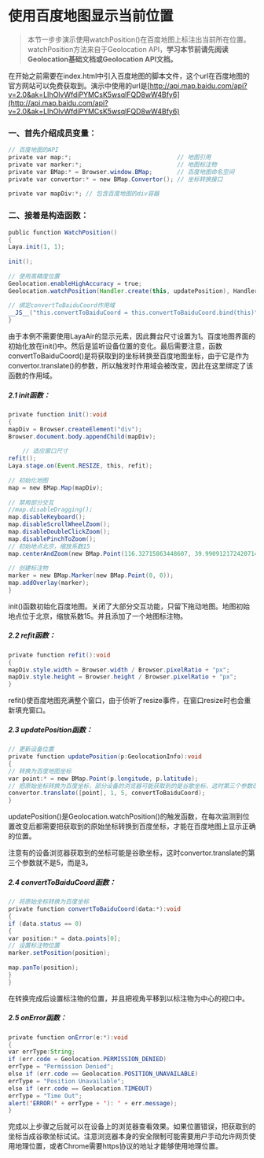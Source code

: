 # 使用百度地图显示当前位置

> 本节一步步演示使用watchPosition()在百度地图上标注出当前所在位置。watchPosition方法来自于Geolocation API，**学习本节前请先阅读Geolocation基础文档或Geolocation API文档。**
>

在开始之前需要在index.html中引入百度地图的脚本文件，这个url在百度地图的官方网站可以免费获取到。演示中使用的url是[http://api.map.baidu.com/api?v=2.0&ak=LIhOlvWfdiPYMCsK5wsqlFQD8wW4Bfy6](http://api.map.baidu.com/api?v=2.0&ak=LIhOlvWfdiPYMCsK5wsqlFQD8wW4Bfy6)

### **一、首先介绍成员变量：**

```java
// 百度地图的API
private var map:*;                              // 地图引用
private var marker:*;                           // 地图标注物
private var BMap:* = Browser.window.BMap;       // 百度地图命名空间
private var convertor:* = new BMap.Convertor(); // 坐标转换接口
 
private var mapDiv:*; // 包含百度地图的div容器
```

### 二、接着是构造函数：

```java
public function WatchPosition()
{
Laya.init(1, 1);
 
init();
 
// 使用高精度位置
Geolocation.enableHighAccuracy = true;
Geolocation.watchPosition(Handler.create(this, updatePosition), Handler.create(this, onError));
 
// 绑定convertToBaiduCoord作用域
__JS__("this.convertToBaiduCoord = this.convertToBaiduCoord.bind(this)");
}
```

​    由于本例不需要使用LayaAir的显示元素，因此舞台尺寸设置为1。百度地图界面的初始化放在init()中。然后是监听设备位置的变化。最后需要注意，函数convertToBaiduCoord()是将获取到的坐标转换至百度地图坐标，由于它是作为convertor.translate()的参数，所以触发时作用域会被改变，因此在这里绑定了该函数的作用域。

##### 2.1 init函数：

```java
private function init():void
{
mapDiv = Browser.createElement("div");
Browser.document.body.appendChild(mapDiv);
 
    // 适应窗口尺寸
refit();
Laya.stage.on(Event.RESIZE, this, refit);
 
// 初始化地图
map = new BMap.Map(mapDiv);
 
// 禁用部分交互
//map.disableDragging();
map.disableKeyboard();
map.disableScrollWheelZoom();
map.disableDoubleClickZoom();
map.disablePinchToZoom();
// 初始地点北京，缩放系数15
map.centerAndZoom(new BMap.Point(116.32715863448607, 39.990912172420714), 15);
 
// 创建标注物
marker = new BMap.Marker(new BMap.Point(0, 0));
map.addOverlay(marker);
}
```

 init()函数初始化百度地图。关闭了大部分交互功能，只留下拖动地图。地图初始地点位于北京，缩放系数15。并且添加了一个地图标注物。

##### 2.2 refit函数：

```java
private function refit():void
{
mapDiv.style.width = Browser.width / Browser.pixelRatio + "px";
mapDiv.style.height = Browser.height / Browser.pixelRatio + "px";
}
```

refit()使百度地图充满整个窗口，由于侦听了resize事件，在窗口resize时也会重新填充窗口。

#####    2.3 updatePosition函数：

```java
// 更新设备位置
private function updatePosition(p:GeolocationInfo):void
{
// 转换为百度地图坐标
var point:* = new BMap.Point(p.longitude, p.latitude);
// 把原始坐标转换为百度坐标，部分设备的浏览器可能获取到的是谷歌坐标，这时第三个参数改为3才是正确的。
convertor.translate([point], 1, 5, convertToBaiduCoord);
}
```

  updatePosition()是Geolocation.watchPosition()的触发函数，在每次监测到位置改变后都需要把获取到的原始坐标转换到百度坐标，才能在百度地图上显示正确的位置。

注意有的设备浏览器获取到的坐标可能是谷歌坐标，这时convertor.translate的第三个参数就不是5，而是3。

##### 2.4 convertToBaiduCoord函数：

```java
// 将原始坐标转换为百度坐标
private function convertToBaiduCoord(data:*):void
{
if (data.status == 0)
{
var position:* = data.points[0];
// 设置标注物位置
marker.setPosition(position);
 
map.panTo(position);
}
}
```

在转换完成后设置标注物的位置，并且把视角平移到以标注物为中心的视口中。

##### 2.5 onError函数：

```java
private function onError(e:*):void
{
var errType:String;
if (err.code = Geolocation.PERMISSION_DENIED)
errType = "Permission Denied";
else if (err.code == Geolocation.POSITION_UNAVAILABLE)
errType = "Position Unavailable";
else if (err.code == Geolocation.TIMEOUT)
errType = "Time Out";
alert('ERROR(' + errType + '): ' + err.message);
}
```

 完成以上步骤之后就可以在设备上的浏览器查看效果。如果位置错误，把获取到的坐标当成谷歌坐标试试。注意浏览器本身的安全限制可能需要用户手动允许网页使用地理位置，或者Chrome需要https协议的地址才能够使用地理位置。